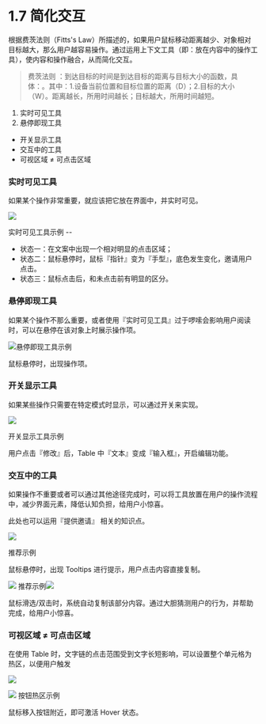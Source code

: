# 1.7 简化交互

根据费茨法则（Fitts's Law）所描述的，如果用户鼠标移动距离越少、对象相对目标越大，那么用户越容易操作。通过运用上下文工具（即：放在内容中的操作工具），使内容和操作融合，从而简化交互。

> 费茨法则 ：到达目标的时间是到达目标的距离与目标大小的函数，具体：。其中：1.设备当前位置和目标位置的距离（D）；2.目标的大小（W）。距离越长，所用时间越长；目标越大，所用时间越短。

1. 实时可见工具
2. 悬停即现工具
- 开关显示工具
- 交互中的工具
- 可视区域 ≠ 可点击区域

### 实时可见工具

如果某个操作非常重要，就应该把它放在界面中，并实时可见。

![](https://os.alipayobjects.com/rmsportal/sfytaOSssRrdYFg.png)

实时可见工具示例 --

- 状态一：在文案中出现一个相对明显的点击区域；
- 状态二：鼠标悬停时，鼠标『指针』变为『手型』，底色发生变化，邀请用户点击。
- 状态三：鼠标点击后，和未点击前有明显的区分。


### 悬停即现工具

如果某个操作不那么重要，或者使用『实时可见工具』过于啰嗦会影响用户阅读时，可以在悬停在该对象上时展示操作项。

![](https://os.alipayobjects.com/rmsportal/AUiWMlbxCvpBFyA.png)悬停即现工具示例

鼠标悬停时，出现操作项。


### 开关显示工具

如果某些操作只需要在特定模式时显示，可以通过开关来实现。

![](https://os.alipayobjects.com/rmsportal/uGWcpAFgWdynxBy.png)

开关显示工具示例

用户点击『修改』后，Table 中『文本』变成『输入框』，开启编辑功能。


### 交互中的工具

如果操作不重要或者可以通过其他途径完成时，可以将工具放置在用户的操作流程中，减少界面元素，降低认知负担，给用户小惊喜。

此处也可以运用『提供邀请』 相关的知识点。

![](https://os.alipayobjects.com/rmsportal/STvIHSgnVAHOVHl.png)

推荐示例

鼠标悬停时，出现 Tooltips 进行提示，用户点击内容直接复制。

![](https://os.alipayobjects.com/rmsportal/aRihOoBCQHGATBA.png)
推荐示例![](http://img.hb.aicdn.com/b49d5ad38bcfc1a03cba2b5f576ba413db11d2641d34-E9Mdqo_fw658)

鼠标滑选/双击时，系统自动复制该部分内容。通过大胆猜测用户的行为，并帮助完成，给用户小惊喜。


### 可视区域 ≠ 可点击区域

在使用 Table 时，文字链的点击范围受到文字长短影响，可以设置整个单元格为热区，以便用户触发

![](https://os.alipayobjects.com/rmsportal/bCrBxGPJiDvkyOH.png)

![](https://os.alipayobjects.com/rmsportal/dSehXwUuXDFDhJO.png)
按钮热区示例

鼠标移入按钮附近，即可激活 Hover 状态。
